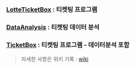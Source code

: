 ### [LotteTicketBox](https://github.com/HJK9810/Java_ticketing/tree/main/code/LotteTicketBox) : 티켓팅 프로그램
### [DataAnalysis](https://github.com/HJK9810/Java_ticketing/tree/main/code/DataAnalysis) : 티켓팅 데이터 분석 
### [TicketBox](https://github.com/HJK9810/Java_ticketing/tree/main/code/TicketBox) : 티켓팅 프로그램 - 데이터분석 포함

    
> 자세한 사항은 위키 기록 : 
> [wiki](https://github.com/HJK9810/Java_ticketing/wiki/Java_ticketing)
